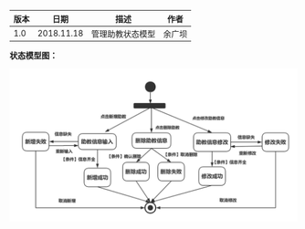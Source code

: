 | 版本  | 日期       | 描述            | 作者   |
| ----- | ---------- | --------------- | ------ |
| 1.0 | 2018.11.18 | 管理助教状态模型 | 余广坝 |

**状态模型图：**

![管理助教状态模型图](img_state/admin_assistant.png)
